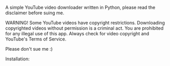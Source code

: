 A simple YouTube video downloader written in Python, please read the disclaimer before suing me.

WARNING! Some YouTube videos have copyright restrictions.
Downloading copyrighted videos without permission is a criminal act.
You are prohibited for any illegal use of this app.
Always check for video copyright and YouTube's Terms of Service.

Please don't sue me :)

Installation:
